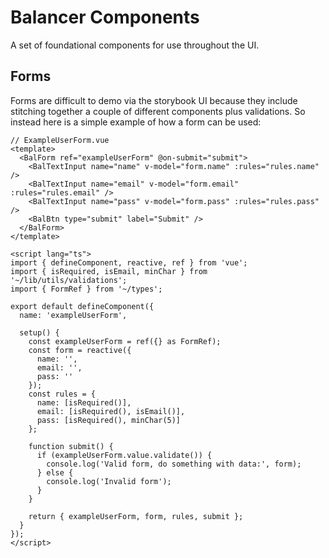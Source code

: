 # Balancer Components
A set of foundational components for use throughout the UI.

## Forms
Forms are difficult to demo via the storybook UI because they include stitching together a couple of different components plus validations. So instead here is a simple example of how a form can be used:

```vue
// ExampleUserForm.vue
<template>
  <BalForm ref="exampleUserForm" @on-submit="submit">
    <BalTextInput name="name" v-model="form.name" :rules="rules.name" />
    <BalTextInput name="email" v-model="form.email" :rules="rules.email" />
    <BalTextInput name="pass" v-model="form.pass" :rules="rules.pass" />
    <BalBtn type="submit" label="Submit" />
  </BalForm>
</template>

<script lang="ts">
import { defineComponent, reactive, ref } from 'vue';
import { isRequired, isEmail, minChar } from '~/lib/utils/validations';
import { FormRef } from '~/types';

export default defineComponent({
  name: 'exampleUserForm',

  setup() {
    const exampleUserForm = ref({} as FormRef);
    const form = reactive({
      name: '',
      email: '',
      pass: ''
    });
    const rules = {
      name: [isRequired()],
      email: [isRequired(), isEmail()],
      pass: [isRequired(), minChar(5)]
    };

    function submit() {
      if (exampleUserForm.value.validate()) {
        console.log('Valid form, do something with data:', form);
      } else {
        console.log('Invalid form');
      }
    }

    return { exampleUserForm, form, rules, submit };
  }
});
</script>
```
